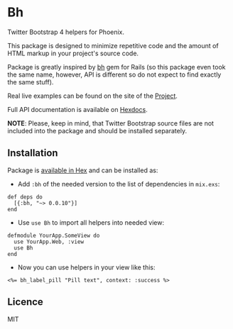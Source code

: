 # Bh

Twitter Bootstrap 4 helpers for Phoenix.

This package is designed to minimize repetitive code and the amount of HTML
markup in your project's source code.

Package is greatly inspired by [bh](https://github.com/Fullscreen/bh) gem
for Rails (so this package even took the same name, however, API is different
so do not expect to find exactly the same stuff).

Real live examples can be found on the site of the
[Project](https://kovpack.github.io/bh/).

Full API documentation is available on
[Hexdocs](https://hexdocs.pm/bh/api-reference.html).

**NOTE**: Please, keep in mind, that Twitter Bootstrap source files are not
included into the package and should be installed separately.

## Installation

Package is [available in Hex](https://hex.pm/packages/bh) and can be installed
as:

- Add `:bh` of the needed version to the list of dependencies in `mix.exs`:

```
def deps do
  [{:bh, "~> 0.0.10"}]
end
```

- Use `use Bh` to import all helpers into needed view:

```
defmodule YourApp.SomeView do
  use YourApp.Web, :view
  use Bh
end
```

- Now you can use helpers in your view like this:

```
<%= bh_label_pill "Pill text", context: :success %>
```

## Licence

MIT
